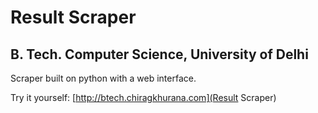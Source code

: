 # Result Scraper
## B. Tech. Computer Science, University of Delhi

Scraper built on python with a web interface.

Try it yourself: [http://btech.chiragkhurana.com](Result Scraper)
